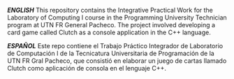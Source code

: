 ***ENGLISH***
This repository contains the Integrative Practical Work for the Laboratory of Computing I course in the Programming University Technician program at UTN FR General Pacheco. The project involved developing a card game called Clutch as a console application in the C++ language.

***ESPAÑOL***
Este repo contiene el Trabajo Práctico Integrador de Laboratorio de Computación I de la Tecnicatura Universitaria de Programación de la UTN FR Gral Pacheco, que consistió en elaborar un juego de cartas llamado Clutch como aplicación de consola en el lenguaje C++.

